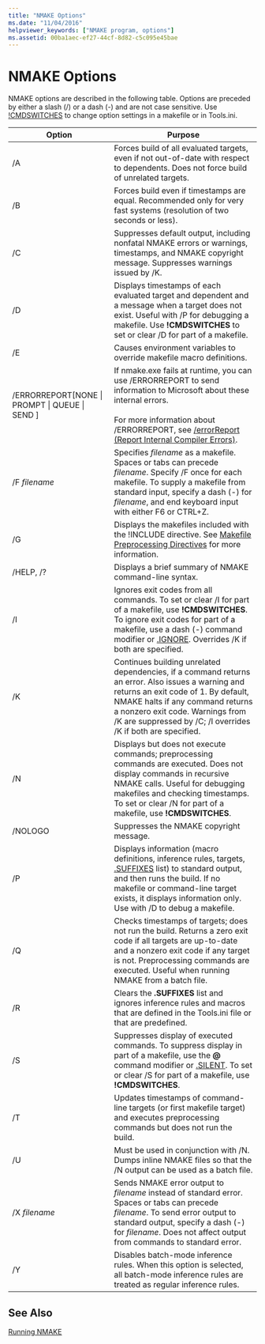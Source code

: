 ```yaml
---
title: "NMAKE Options"
ms.date: "11/04/2016"
helpviewer_keywords: ["NMAKE program, options"]
ms.assetid: 00ba1aec-ef27-44cf-8d82-c5c095e45bae
---
```

# NMAKE Options

NMAKE options are described in the following table. Options are preceded by either a slash (/) or a dash (-) and are not case sensitive. Use [!CMDSWITCHES](../build/makefile-preprocessing-directives.md) to change option settings in a makefile or in Tools.ini.

|Option|Purpose|
|------------|-------------|
|/A|Forces build of all evaluated targets, even if not out-of-date with respect to dependents. Does not force build of unrelated targets.|
|/B|Forces build even if timestamps are equal. Recommended only for very fast systems (resolution of two seconds or less).|
|/C|Suppresses default output, including nonfatal NMAKE errors or warnings, timestamps, and NMAKE copyright message. Suppresses warnings issued by /K.|
|/D|Displays timestamps of each evaluated target and dependent and a message when a target does not exist. Useful with /P for debugging a makefile. Use **!CMDSWITCHES** to set or clear /D for part of a makefile.|
|/E|Causes environment variables to override makefile macro definitions.|
|/ERRORREPORT[NONE &#124; PROMPT &#124; QUEUE &#124; SEND ]|If nmake.exe fails at runtime, you can use /ERRORREPORT to send information to Microsoft about these internal errors.<br /><br /> For more information about /ERRORREPORT, see [/errorReport (Report Internal Compiler Errors)](../build/reference/errorreport-report-internal-compiler-errors.md).|
|/F *filename*|Specifies *filename* as a makefile. Spaces or tabs can precede *filename*. Specify /F once for each makefile. To supply a makefile from standard input, specify a dash (-) for *filename*, and end keyboard input with either F6 or CTRL+Z.|
|/G|Displays the makefiles included with the !INCLUDE directive.  See [Makefile Preprocessing Directives](../build/makefile-preprocessing-directives.md) for more information.|
|/HELP, /?|Displays a brief summary of NMAKE command-line syntax.|
|/I|Ignores exit codes from all commands. To set or clear /I for part of a makefile, use **!CMDSWITCHES**. To ignore exit codes for part of a makefile, use a dash (-) command modifier or [.IGNORE](../build/dot-directives.md). Overrides /K if both are specified.|
|/K|Continues building unrelated dependencies, if a command returns an error. Also issues a warning and returns an exit code of 1. By default, NMAKE halts if any command returns a nonzero exit code. Warnings from /K are suppressed by /C; /I overrides /K if both are specified.|
|/N|Displays but does not execute commands; preprocessing commands are executed. Does not display commands in recursive NMAKE calls. Useful for debugging makefiles and checking timestamps. To set or clear /N for part of a makefile, use **!CMDSWITCHES**.|
|/NOLOGO|Suppresses the NMAKE copyright message.|
|/P|Displays information (macro definitions, inference rules, targets, [.SUFFIXES](../build/dot-directives.md) list) to standard output, and then runs the build. If no makefile or command-line target exists, it displays information only. Use with /D to debug a makefile.|
|/Q|Checks timestamps of targets; does not run the build. Returns a zero exit code if all targets are up-to-date and a nonzero exit code if any target is not. Preprocessing commands are executed. Useful when running NMAKE from a batch file.|
|/R|Clears the **.SUFFIXES** list and ignores inference rules and macros that are defined in the Tools.ini file or that are predefined.|
|/S|Suppresses display of executed commands. To suppress display in part of a makefile, use the **\@** command modifier or [.SILENT](../build/dot-directives.md). To set or clear /S for part of a makefile, use **!CMDSWITCHES**.|
|/T|Updates timestamps of command-line targets (or first makefile target) and executes preprocessing commands but does not run the build.|
|/U|Must be used in conjunction with /N. Dumps inline NMAKE files so that the /N output can be used as a batch file.|
|/X *filename*|Sends NMAKE error output to *filename* instead of standard error. Spaces or tabs can precede *filename*. To send error output to standard output, specify a dash (-) for *filename*. Does not affect output from commands to standard error.|
|/Y|Disables batch-mode inference rules. When this option is selected, all batch-mode inference rules are treated as regular inference rules.|

## See Also

[Running NMAKE](../build/running-nmake.md)
